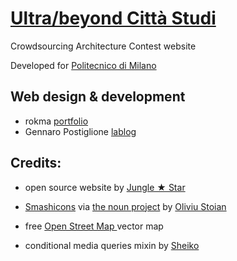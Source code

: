 # [Ultra/beyond Città Studi](beyondcittastudi.org)
Crowdsourcing Architecture Contest  website

Developed for [Politecnico di Milano](http://www.polimi.it/en/english-version/)

## Web design & development
- rokma [portfolio](http://rokma.com)
- Gennaro Postiglione [lablog](http://www.lablog.org.uk/)


## Credits:

- open source website by [Jungle ★ Star](http://junglestar.org)

- [Smashicons](http://smashicons.com/) via [the noun project](https://thenounproject.com) by [Oliviu Stoian](https://thenounproject.com/oliviustoian/)

- free [ Open Street Map  ](https://www.openstreetmap.org) vector map

- conditional media queries mixin by [Sheiko](http://dsheiko.com)
